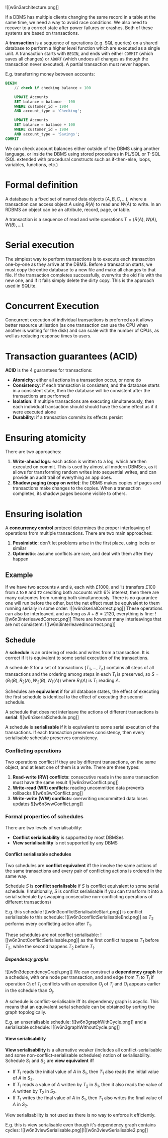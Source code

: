 ![[w6n3architecture.png]]

If a DBMS has multiple clients changing the same record in a table at the same time, we need a way to avoid race conditions. We also need to recover to a correct state after power failures or crashes. Both of these systems are based on transactions. 

A **transaction** is a sequence of operations (e.g. SQL queries) on a shared database to perform a higher level function which are executed as a single unit. A transaction starts with `BEGIN`, and ends with either `COMMIT` (which saves all changes) or `ABORT` (which undoes all changes as though the transaction never executed). A partial transaction must never happen.

E.g. transferring money between accounts:
```sql
BEGIN
	// check if checking balance > 100

	UPDATE Accounts
	SET balance = balance - 100
	WHERE customer_id = 1904
	AND account_type = 'Checking';

	UPDATE Accounts
	SET balance = balance + 100
	WHERE customer_id = 1904
	AND account_type = 'Savings';
COMMIT
```

We can check account balances either outside of the DBMS using another language, or inside the DBMS using stored procedures in PL/SQL or T-SQL (SQL extended with procedural constructs such as if-then-else, loops, variables, functions, etc.)
# Formal definition
A database is a fixed set of named data objects $(A,B,C,...)$, where a transaction can access object $A$ using $R(A)$ to read and $W(A)$ to write. In an RDBMS an object can be an attribute, record, page, or table.

A transaction is a sequence of read and write operations $T=\langle R(A),W(A),W(B),...\rangle$.
# Serial execution
The simplest way to perform transactions is to execute each transaction one-by-one as they arrive at the DBMS. Before a transaction starts, we must copy the entire database to a new file and make all changes to that file. If the transaction completes successfully, overwrite the old file with the new one, and if it fails simply delete the dirty copy. This is the approach used in SQLite.
# Concurrent Execution
Concurrent execution of individual transactions is preferred as it allows better resource utilisation (as one transaction can use the CPU when another is waiting for the disk) and can scale with the number of CPUs, as well as reducing response times to users.
# Transaction guarantees (ACID)
**ACID** is the 4 guarantees for transactions:
- **Atomicity**: either all actions in a transaction occur, or none do
- **Consistency**: if each transaction is consistent, and the database starts in a consistent state, then the database will be consistent after the transactions are performed
- **Isolation**: if multiple transactions are executing simultaneously, then each individual transaction should should have the same effect as if it were executed alone
- **Durability**: if a transaction commits its effects persist
# Ensuring atomicity
There are two approaches:
1. **Write-ahead logs**: each action is written to a log, which are then executed on commit. This is used by almost all modern DBMSes, as it allows for transforming random writes into sequential writes, and can provide an audit trail of everything an app does.
2. **Shadow paging (copy on write)**: the DBMS makes copies of pages and transactions make changes to the copies. When a transaction completes, its shadow pages become visible to others.
# Ensuring isolation
A **concurrency control** protocol determines the proper interleaving of operations from multiple transactions. There are two main approaches:
1. **Pessimistic**: don't let problems arise in the first place, using locks or similar
2. **Optimistic**: assume conflicts are rare, and deal with them after they happen
## Example
If we have two accounts `A` and `B`, each with £1000, and `T1` transfers £100 from `A` to `B` and `T2` crediting both accounts with 6% interest, then there are many outcomes from running both simultaneously. There is no guarantee one will run before the other, but the net effect must be equivalent to them running serially in some order:
![[w6n3serialCorrect.png]]
These operations can also be interleaved, and as long as $A+B=2120$, everything is fine:
![[w6n3interleavedCorrect.png]]
There are however many interleavings that are not consistent:
![[w6n3interleavedIncorrect.png]]
## Schedule
A **schedule** is an ordering of reads and writes from a transaction. It is correct if it is equivalent to some serial execution of the transactions.

A schedule $S$ for a set of transactions $\{T_1,...,T_n\}$ contains all steps of all transactions and the ordering among steps in each $T_i$ is preserved, so $S=\langle R_1(B),R_2(A),W_2(B),W_1(A)\rangle$ where $R_1(A)$ is $T_1$ reading $A$.

Schedules are **equivalent** if for all database states, the effect of executing the first schedule is identical to the effect of executing the second schedule.

A schedule that does not interleave the actions of different transactions is **serial**:
![[w6n3serialSchedule.png]]

A schedule is **serialisable** if it is equivalent to some serial execution of the transactions. If each transaction preserves consistency, then every serialisable schedule preserves consistency.
### Conflicting operations
Two operations conflict if they are by different transactions, on the same object, and at least one of them is a write. There are three types:
1. **Read-write (RW) conflicts**: consecutive reads in the same transaction must have the same result
   ![[w6n3rwConflict.png]]
2. **Write-read (WR) conflicts**: reading uncommitted data prevents rollbacks
   ![[w6n3wrConflict.png]]
3. **Write-write (WW) conflicts**: overwriting uncommitted data loses updates
   ![[w6n3wwConflict.png]]
### Formal properties of schedules
There are two levels of serialisability:
- **Conflict serialisability** is supported by most DBMSes
- **View serialisability** is not supported by any DBMS
#### Conflict serialisable schedules
Two schedules are **conflict equivalent** iff the involve the same actions of the same transactions and every pair of conflicting actions is ordered in the same way.

Schedule $S$ is **conflict serialisable** if $S$ is conflict equivalent to some serial schedule. (Intuitionally, $S$ is conflict serialisable if you can transform it into a serial schedule by swapping consecutive non-conflicting operations of different transactions)

E.g. this schedule
![[w6n3conflictSerialisableStart.png]]
is conflict serialisable to this schedule:
![[w6n3conflictSerialisableEnd.png]]
as $T_2$ performs every conflicting action after $T_1$.

These schedules are not conflict serialisable:
![[w6n3notConflictSerialisable.png]]
as the first conflict happens $T_1$ before $T_2$, while the second happens $T_2$ before $T_1$.
##### Dependency graphs
![[w6n3dependencyGraph.png]]
We can construct a **dependency graph** for a schedule, with one node per transaction, and and edge from $T_i$ to $T_j$ if operation $O_i$ of $T_i$ conflicts with an operation $O_j$ of $T_j$ and $O_i$ appears earlier in the schedule than $O_j$.

A schedule is conflict-serialisable iff its dependency graph is acyclic. This means that an equivalent serial schedule can be obtained by sorting the graph topologically.

E.g. an unserialisable schedule:
![[w6n3graphWithCycle.png]]
and a serialisable schedule:
![[w6n3graphWithoutCycle.png]]
#### View serialisability
**View serialisability** is a alternative weaker (includes all conflict-serialisable and some non-conflict-serialisable schedules) notion of serialisability.
Schedule $S_1$ and $S_2$ are **view equivalent** iff
- If $T_1$ reads the initial value of $A$ in $S_1$, then $T_1$ also reads the initial value of $A$ in $S_2$.
- If $T_1$ reads a value of $A$ written by $T_2$ in $S_1$, then it also reads the value of $A$ written by $T_2$ in $S_2$.
- If $T_1$ writes the final value of $A$ in $S_1$, then $T_1$ also writes the final value of $A$ in $S_2$.

View serialisability is not used as there is no way to enforce it efficiently.

E.g. this is view serialisable even though it's dependency graph contains cycles:
![[w6n3viewSerialisable.png]]![[w6n3viewSerialisable2.png]]